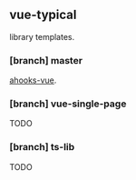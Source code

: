 ## vue-typical

library templates.

### [branch] master

[ahooks-vue](https://dewfall123.github.io/ahooks-vue/).

### [branch] vue-single-page

TODO

### [branch] ts-lib

TODO
